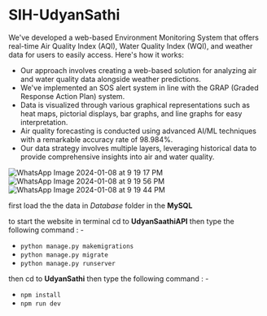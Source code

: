﻿# SIH-UdyanSathi

We've developed a web-based Environment Monitoring System that offers real-time Air Quality Index (AQI), Water Quality Index (WQI), and weather data for users to easily access. Here's how it works:

- Our approach involves creating a web-based solution for analyzing air and water quality data alongside weather predictions.
- We've implemented an SOS alert system in line with the GRAP (Graded Response Action Plan) system.
- Data is visualized through various graphical representations such as heat maps, pictorial displays, bar graphs, and line graphs for easy interpretation.
- Air quality forecasting is conducted using advanced AI/ML techniques with a remarkable accuracy rate of 98.984%.
- Our data strategy involves multiple layers, leveraging historical data to provide comprehensive insights into air and water quality.

![WhatsApp Image 2024-01-08 at 9 19 17 PM](https://github.com/NikhilSai5/SIH-UdyanSathi/assets/138366034/f3eee131-9fa7-45b2-ba8c-919565c0fa3c)
![WhatsApp Image 2024-01-08 at 9 19 56 PM](https://github.com/NikhilSai5/SIH-UdyanSathi/assets/138366034/5f427453-adbd-4138-88c1-e84a52bf1576)
![WhatsApp Image 2024-01-08 at 9 19 44 PM](https://github.com/NikhilSai5/SIH-UdyanSathi/assets/138366034/a52254cf-8054-4084-aa1c-0db46ad72907)



first load the the data in *Database* folder in the **MySQL**

to start the website in terminal cd to **UdyanSaathiAPI** then type the following command : -
- ``python manage.py makemigrations``
- ``python manage.py migrate``
- ``python manage.py runserver``

then cd to **UdyanSathi** then type the following command : -
- ``npm install``
- ``npm run dev``

